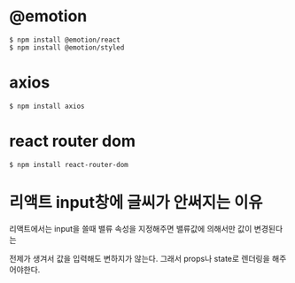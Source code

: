# @emotion
`$ npm install @emotion/react`   
`$ npm install @emotion/styled`

# axios
`$ npm install axios`

# react router dom
`$ npm install react-router-dom`   

# 리액트 input창에 글씨가 안써지는 이유
리액트에서는 input을 쓸때 밸류 속성을 지정해주면 밸류값에 의해서만 값이 변경된다는

전제가 생겨서 값을 입력해도 변하지가 않는다. 그래서 props나 state로 렌더링을 해주어야한다.